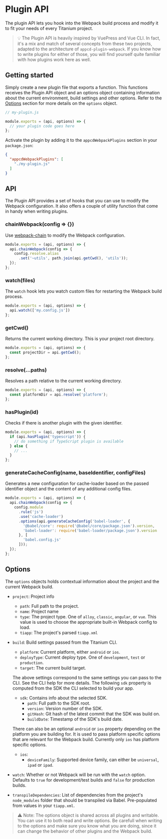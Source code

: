 # Plugin API

The plugin API lets you hook into the Webpack build process and modify it to fit your needs of every Titanium project.

> 💡 The Plugin API is heavily inspired by VuePress and Vue CLI. In fact, it's a mix and match of several concepts from these two projects, adapted to the architecture of `appcd-plugin-webpack`. If you know how to write plugins for either of those, you will find yourself quite familiar with how plugins work here as well.

## Getting started

Simply create a new plugin file that exports a function. This functions receives the Plugin API object and an options object containing information about the current environment, build settings and other options. Refer to the [Options](#options) section for more details on the `options` object.

```js
// my-plugin.js

module.exports = (api, options) => {
  // your plugin code goes here
};
```

Activate the plugin by adding it to the `appcdWebpackPlugins` section in your `package.json`:

```json
{
  "appcdWebpackPlugins": [
    "./my-plugin.js"
  ]
}
```

## API

The Plugin API provides a set of hooks that you can use to modify the Webpack configuration. It also offers a couple of utility function that come in handy when writing plugins.

### chainWebpack(config => {})

Use [webpack-chain](https://github.com/neutrinojs/webpack-chain) to modify the Webpack configuration.

```js
module.exports = (api, options) => {
  api.chainWebpack(config => {
    config.resolve.alias
      .set('~utils', path.join(api.getCwd(), 'utils'));
  });
};
```

### watch(files)

The `watch` hook lets you watch custom files for restarting the Webpack build process.

```js
module.exports = (api, options) => {
  api.watch(['my.config.js'])
};
```

### getCwd()

Returns the current working directory. This is your project root directory.

```js
module.exports = (api, options) => {
  const projectDir = api.getCwd();
};
```

### resolve(...paths)

Resolves a path relative to the current working directory.

```js
module.exports = (api, options) => {
  const platformDir = api.resolve('platform');
};
```

### hasPlugin(id)

Checks if there is another plugin with the given identifier.

```js
module.exports = (api, options) => {
  if (api.hasPlugin('typescript')) {
    // do something if TypeScript plugin is available
  } else {
    // ...
  }
};
```

### generateCacheConfig(name, baseIdentifier, configFiles)

Generates a new configuration for cache-loader based on the passed identifier object and the content of any additional config files.

```js
module.exports = (api, options) => {
  api.chainWebpack(config => {
    config.module
      .rule('js')
      .use('cache-loader')
      .options(api.generateCacheConfig('babel-loader', {
        '@babel/core': require('@babel/core/package.json').version,
        'babel-loader': require('babel-loader/package.json').version
      }, [
        'babel.config.js'
      ]));
  });
};
```

## Options

The `options` objects holds contextual information about the project and the current Webpack build.

- `project`: Project info
  - `path`: Full path to the project.
  - `name`: Project name
  - `type`: The project type. One of `alloy`, `classic`, `angular`, or `vue`. This value is used to choose the appropriate built-in Webpack config to load.
  - `tiapp`: The project's parsed `tiapp.xml`

- `build`: Build settings passed from the Titanium CLI.
  - `platform`: Current platform, either `android` or `ios`.
  - `deployType`: Current deploy type. One of `development`, `test` or `production`.
  - `target`: The current build target.

  The above settings correspond to the same settings you can pass to the CLI. See the CLI help for more details. The following `sdk` property is computed from the SDK the CLI selected to build your app.

  - `sdk`: Contains info about the selected SDK.
    - `path`: Full path to the SDK root.
    - `version`: Version number of the SDK.
    - `gitHash`: Git hash of the latest commit that the SDK was build on.
    - `buildDate`: Timestamp of the SDK's build date.

  There can also be an optional `android` or `ios` property depending on the platform you are building for. It is used to pass platform specific options that are relevant for the Webpack build. Currently only `ios` has platform specific options.

  - `ios`:
    - `deviceFamily`: Supported device family, can either be `universal`, `ipad` or `ipad`.

- `watch`: Whether or not Webpack will be run with the `watch` option. Defaults to `true` for development/test builds and `false` for production builds.

- `transpileDependencies`: List of dependencies from the project's `node_modules` folder that should be transpiled via Babel. Pre-populated from values in your `tiapp.xml`.

> ⚠️ Note: The options object is shared across all plugins and writable. You can use it to both read and write options. Be carefull when writing to the options and make sure you know what you are doing, since it can change the behavior of other plugins and the Webpack build.

